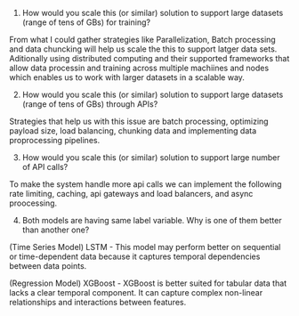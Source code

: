1. How would you scale this (or similar) solution to support large datasets (range of tens of GBs) for training?

From what I could gather strategies like Parallelization, Batch processing and data chuncking will help us scale the this to support latger data sets. Aditionally using distributed computing and their supported frameworks that allow data processin and training across multiple machiines and nodes which enables us to work with larger datasets in a scalable way.

2. How would you scale this (or similar) solution to support large datasets (range of tens of GBs) through APIs?

Strategies that help us with this issue are batch processing, optimizing payload size, load balancing, chunking data and implementing data proprocessing pipelines.
   
3. How would you scale this (or similar) solution to support large number of API calls?
   
To make the system handle more api calls we can implement the following rate limiting, caching, api gateways and load balancers, and async proocessing.
   
4. Both models are having same label variable. Why is one of them better than another one?

(Time Series Model) LSTM -  This model may perform better on sequential or time-dependent data because it captures temporal dependencies between data points.

(Regression Model) XGBoost - XGBoost is better suited for tabular data that lacks a clear temporal component. It can capture complex non-linear relationships and interactions between features.
